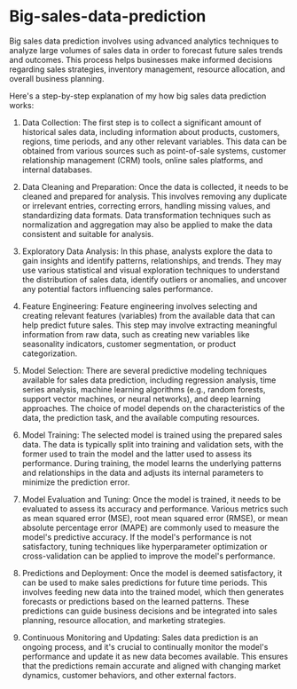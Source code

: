 # Big-sales-data-prediction
 Big sales data prediction involves using advanced analytics techniques to analyze large volumes of sales data in order to forecast future sales trends and outcomes. This process helps businesses make informed decisions regarding sales strategies, inventory management, resource allocation, and overall business planning.

Here's a step-by-step explanation of my how big sales data prediction works:

1. Data Collection: The first step is to collect a significant amount of historical sales data, including information about products, customers, regions, time periods, and any other relevant variables. This data can be obtained from various sources such as point-of-sale systems, customer relationship management (CRM) tools, online sales platforms, and internal databases.

2. Data Cleaning and Preparation: Once the data is collected, it needs to be cleaned and prepared for analysis. This involves removing any duplicate or irrelevant entries, correcting errors, handling missing values, and standardizing data formats. Data transformation techniques such as normalization and aggregation may also be applied to make the data consistent and suitable for analysis.

3. Exploratory Data Analysis: In this phase, analysts explore the data to gain insights and identify patterns, relationships, and trends. They may use various statistical and visual exploration techniques to understand the distribution of sales data, identify outliers or anomalies, and uncover any potential factors influencing sales performance.

4. Feature Engineering: Feature engineering involves selecting and creating relevant features (variables) from the available data that can help predict future sales. This step may involve extracting meaningful information from raw data, such as creating new variables like seasonality indicators, customer segmentation, or product categorization.

5. Model Selection: There are several predictive modeling techniques available for sales data prediction, including regression analysis, time series analysis, machine learning algorithms (e.g., random forests, support vector machines, or neural networks), and deep learning approaches. The choice of model depends on the characteristics of the data, the prediction task, and the available computing resources.

6. Model Training: The selected model is trained using the prepared sales data. The data is typically split into training and validation sets, with the former used to train the model and the latter used to assess its performance. During training, the model learns the underlying patterns and relationships in the data and adjusts its internal parameters to minimize the prediction error.

7. Model Evaluation and Tuning: Once the model is trained, it needs to be evaluated to assess its accuracy and performance. Various metrics such as mean squared error (MSE), root mean squared error (RMSE), or mean absolute percentage error (MAPE) are commonly used to measure the model's predictive accuracy. If the model's performance is not satisfactory, tuning techniques like hyperparameter optimization or cross-validation can be applied to improve the model's performance.

8. Predictions and Deployment: Once the model is deemed satisfactory, it can be used to make sales predictions for future time periods. This involves feeding new data into the trained model, which then generates forecasts or predictions based on the learned patterns. These predictions can guide business decisions and be integrated into sales planning, resource allocation, and marketing strategies.

9. Continuous Monitoring and Updating: Sales data prediction is an ongoing process, and it's crucial to continually monitor the model's performance and update it as new data becomes available. This ensures that the predictions remain accurate and aligned with changing market dynamics, customer behaviors, and other external factors.
